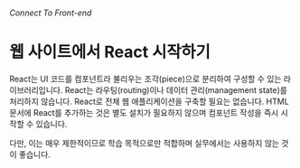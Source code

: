 ###### Connect To Front-end

# 웹 사이트에서 React 시작하기

React는 UI 코드를 컴포넌트라 불리우는 조각(piece)으로 분리하여 구성할 수 있는 라이브러리입니다. React는 라우팅(routing)이나 데이터 관리(management state)를 처리하지 않습니다. React로 전체 웹 애플리케이션을 구축할 필요는 없습니다. HTML 문서에 React를 추가하는 것은 별도 설치가 필요하지 않으며 컴포넌트 작성을 즉시 시작할 수 있습니다.

다만, 이는 매우 제한적이므로 학습 목적으로만 적합하며 실무에서는 사용하지 않는 것이 좋습니다.
